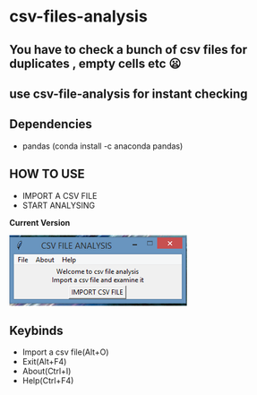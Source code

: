 # csv-files-analysis
## You have to check a bunch of csv files for duplicates , empty cells etc :frowning:
## use  csv-file-analysis for instant checking

## Dependencies

 <ul>
  <li> pandas (conda install -c anaconda pandas) </li>
</ul>

## HOW TO USE
<ul>
  <li> IMPORT A CSV FILE </li>
  <li> START ANALYSING </li>
</ul>

**Current Version**

<p><img src ="csv file analysis.png" title = "csv file analysis Version"/> </p>

## Keybinds
 
<ul>
  <li> Import a csv file(Alt+O) </li>
  <li> Exit(Alt+F4)</li>
  <li> About(Ctrl+I)</li>
  <li> Help(Ctrl+F4)</li>
</ul>

